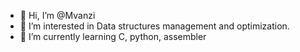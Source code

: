- 👋 Hi, I’m @Mvanzi
- 👀 I’m interested in Data structures management and optimization.
- 🌱 I’m currently learning C, python, assembler


<!---
Mvanzi/Mvanzi is a ✨ special ✨ repository because its `README.md` (this file) appears on your GitHub profile.
You can click the Preview link to take a look at your changes.
--->
